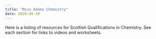 ```yaml
---
title: "Miss Adams Chemistry"
date: 2020-05-30
---
```


Here is a listing of resources for Scottish Qualifications in Chemistry.  See each section for links to videos and worksheets.